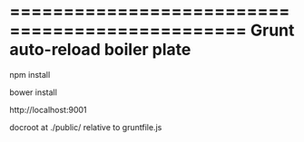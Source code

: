 ================================================
Grunt auto-reload boiler plate
================================================

npm install

bower install

http://localhost:9001

docroot at ./public/ relative to gruntfile.js
